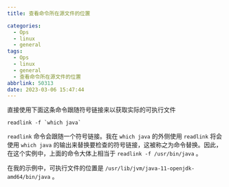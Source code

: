 ```yaml
---
title: 查看命令所在源文件的位置

categories:
  - Ops
  - linux
  - general
tags:
  - Ops
  - linux
  - general
  - 查看命令所在源文件的位置
abbrlink: 50313
date: 2023-03-06 15:47:44
---
```


直接使用下面这条命令跟随符号链接来以获取实际的可执行文件

```shell
readlink -f `which java`
```

`readlink` 命令会跟随一个符号链接。我在 `which java` 的外侧使用 `readlink` 将会使用 `which java` 的输出来替换要检查的符号链接，这被称之为命令替换。因此，在这个实例中，上面的命令大体上相当于 `readlink -f /usr/bin/java` 。

在我的示例中，可执行文件的位置是 `/usr/lib/jvm/java-11-openjdk-amd64/bin/java` 。

